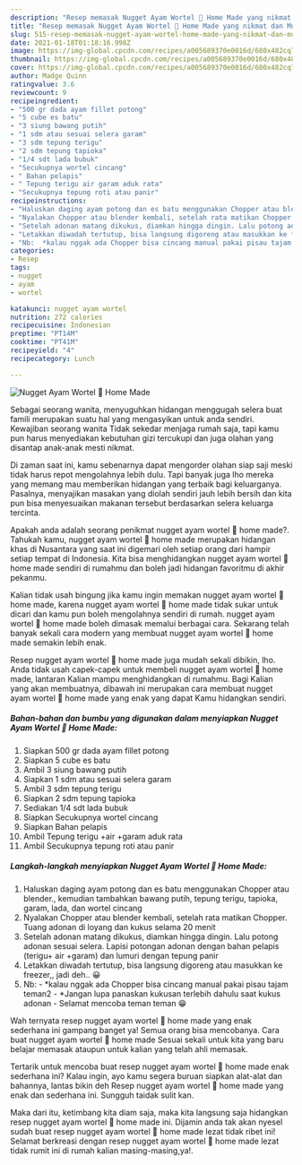 ```yaml
---
description: "Resep memasak Nugget Ayam Wortel 🥕 Home Made yang nikmat dan Mudah Dibuat"
title: "Resep memasak Nugget Ayam Wortel 🥕 Home Made yang nikmat dan Mudah Dibuat"
slug: 515-resep-memasak-nugget-ayam-wortel-home-made-yang-nikmat-dan-mudah-dibuat
date: 2021-01-18T01:18:16.998Z
image: https://img-global.cpcdn.com/recipes/a005689370e0016d/680x482cq70/nugget-ayam-wortel-🥕-home-made-foto-resep-utama.jpg
thumbnail: https://img-global.cpcdn.com/recipes/a005689370e0016d/680x482cq70/nugget-ayam-wortel-🥕-home-made-foto-resep-utama.jpg
cover: https://img-global.cpcdn.com/recipes/a005689370e0016d/680x482cq70/nugget-ayam-wortel-🥕-home-made-foto-resep-utama.jpg
author: Madge Quinn
ratingvalue: 3.6
reviewcount: 9
recipeingredient:
- "500 gr dada ayam fillet potong"
- "5 cube es batu"
- "3 siung bawang putih"
- "1 sdm atau sesuai selera garam"
- "3 sdm tepung terigu"
- "2 sdm tepung tapioka"
- "1/4 sdt lada bubuk"
- "Secukupnya wortel cincang"
- " Bahan pelapis"
- " Tepung terigu air garam aduk rata"
- "Secukupnya tepung roti atau panir"
recipeinstructions:
- "Haluskan daging ayam potong dan es batu menggunakan Chopper atau blender., kemudian tambahkan bawang putih, tepung terigu, tapioka, garam, lada, dan wortel cincang"
- "Nyalakan Chopper atau blender kembali, setelah rata matikan Chopper. Tuang adonan di loyang dan kukus selama 20 menit"
- "Setelah adonan matang dikukus, diamkan hingga dingin. Lalu potong adonan sesuai selera. Lapisi potongan adonan dengan bahan pelapis (terigu+ air +garam) dan lumuri dengan tepung panir"
- "Letakkan diwadah tertutup, bisa langsung digoreng atau masukkan ke freezer,, jadi deh.. 😀"
- "Nb:  *kalau nggak ada Chopper bisa cincang manual pakai pisau tajam teman2 *Jangan lupa panaskan kukusan terlebih dahulu saat kukus adonan Selamat mencoba teman teman 😁"
categories:
- Resep
tags:
- nugget
- ayam
- wortel

katakunci: nugget ayam wortel 
nutrition: 272 calories
recipecuisine: Indonesian
preptime: "PT14M"
cooktime: "PT41M"
recipeyield: "4"
recipecategory: Lunch

---
```



![Nugget Ayam Wortel 🥕 Home Made](https://img-global.cpcdn.com/recipes/a005689370e0016d/680x482cq70/nugget-ayam-wortel-🥕-home-made-foto-resep-utama.jpg)

Sebagai seorang wanita, menyuguhkan hidangan menggugah selera buat famili merupakan suatu hal yang mengasyikan untuk anda sendiri. Kewajiban seorang  wanita Tidak sekedar menjaga rumah saja, tapi kamu pun harus menyediakan kebutuhan gizi tercukupi dan juga olahan yang disantap anak-anak mesti nikmat.

Di zaman  saat ini, kamu sebenarnya dapat mengorder olahan siap saji meski tidak harus repot mengolahnya lebih dulu. Tapi banyak juga lho mereka yang memang mau memberikan hidangan yang terbaik bagi keluarganya. Pasalnya, menyajikan masakan yang diolah sendiri jauh lebih bersih dan kita pun bisa menyesuaikan makanan tersebut berdasarkan selera keluarga tercinta. 



Apakah anda adalah seorang penikmat nugget ayam wortel 🥕 home made?. Tahukah kamu, nugget ayam wortel 🥕 home made merupakan hidangan khas di Nusantara yang saat ini digemari oleh setiap orang dari hampir setiap tempat di Indonesia. Kita bisa menghidangkan nugget ayam wortel 🥕 home made sendiri di rumahmu dan boleh jadi hidangan favoritmu di akhir pekanmu.

Kalian tidak usah bingung jika kamu ingin memakan nugget ayam wortel 🥕 home made, karena nugget ayam wortel 🥕 home made tidak sukar untuk dicari dan kamu pun boleh mengolahnya sendiri di rumah. nugget ayam wortel 🥕 home made boleh dimasak memalui berbagai cara. Sekarang telah banyak sekali cara modern yang membuat nugget ayam wortel 🥕 home made semakin lebih enak.

Resep nugget ayam wortel 🥕 home made juga mudah sekali dibikin, lho. Anda tidak usah capek-capek untuk membeli nugget ayam wortel 🥕 home made, lantaran Kalian mampu menghidangkan di rumahmu. Bagi Kalian yang akan membuatnya, dibawah ini merupakan cara membuat nugget ayam wortel 🥕 home made yang enak yang dapat Kamu hidangkan sendiri.

<!--inarticleads1-->

##### Bahan-bahan dan bumbu yang digunakan dalam menyiapkan Nugget Ayam Wortel 🥕 Home Made:

1. Siapkan 500 gr dada ayam fillet potong
1. Siapkan 5 cube es batu
1. Ambil 3 siung bawang putih
1. Siapkan 1 sdm atau sesuai selera garam
1. Ambil 3 sdm tepung terigu
1. Siapkan 2 sdm tepung tapioka
1. Sediakan 1/4 sdt lada bubuk
1. Siapkan Secukupnya wortel cincang
1. Siapkan  Bahan pelapis
1. Ambil  Tepung terigu +air +garam aduk rata
1. Ambil Secukupnya tepung roti atau panir




<!--inarticleads2-->

##### Langkah-langkah menyiapkan Nugget Ayam Wortel 🥕 Home Made:

1. Haluskan daging ayam potong dan es batu menggunakan Chopper atau blender., kemudian tambahkan bawang putih, tepung terigu, tapioka, garam, lada, dan wortel cincang
1. Nyalakan Chopper atau blender kembali, setelah rata matikan Chopper. Tuang adonan di loyang dan kukus selama 20 menit
1. Setelah adonan matang dikukus, diamkan hingga dingin. Lalu potong adonan sesuai selera. Lapisi potongan adonan dengan bahan pelapis (terigu+ air +garam) dan lumuri dengan tepung panir
1. Letakkan diwadah tertutup, bisa langsung digoreng atau masukkan ke freezer,, jadi deh.. 😀
1. Nb:  - *kalau nggak ada Chopper bisa cincang manual pakai pisau tajam teman2 - *Jangan lupa panaskan kukusan terlebih dahulu saat kukus adonan - Selamat mencoba teman teman 😁




Wah ternyata resep nugget ayam wortel 🥕 home made yang enak sederhana ini gampang banget ya! Semua orang bisa mencobanya. Cara buat nugget ayam wortel 🥕 home made Sesuai sekali untuk kita yang baru belajar memasak ataupun untuk kalian yang telah ahli memasak.

Tertarik untuk mencoba buat resep nugget ayam wortel 🥕 home made enak sederhana ini? Kalau ingin, ayo kamu segera buruan siapkan alat-alat dan bahannya, lantas bikin deh Resep nugget ayam wortel 🥕 home made yang enak dan sederhana ini. Sungguh taidak sulit kan. 

Maka dari itu, ketimbang kita diam saja, maka kita langsung saja hidangkan resep nugget ayam wortel 🥕 home made ini. Dijamin anda tak akan nyesel sudah buat resep nugget ayam wortel 🥕 home made lezat tidak ribet ini! Selamat berkreasi dengan resep nugget ayam wortel 🥕 home made lezat tidak rumit ini di rumah kalian masing-masing,ya!.

